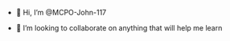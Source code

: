 - 👋 Hi, I’m @MCPO-John-117

- 💞️ I’m looking to collaborate on anything that will help me learn

<!---
MCPO-John-117/MCPO-John-117 is a ✨ special ✨ repository because its `README.md` (this file) appears on your GitHub profile.
You can click the Preview link to take a look at your changes.
--->
